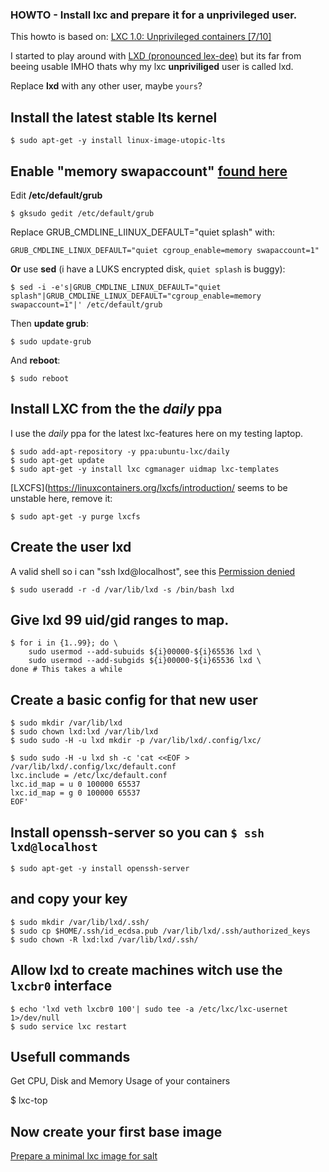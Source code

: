 ### HOWTO - Install lxc and prepare it for a unprivileged user.

This howto is based on: [LXC 1.0: Unprivileged containers [7/10]](https://www.stgraber.org/2014/01/17/lxc-1-0-unprivileged-containers/)

I started to play around with [LXD (pronounced lex-dee)](https://github.com/lxc/lxd) but its far from beeing usable IMHO thats why my lxc **unpriviliged** user is called lxd.

Replace **lxd** with any other user, maybe ```yours```?

Install the latest stable lts kernel
---
    $ sudo apt-get -y install linux-image-utopic-lts
    
Enable "memory swapaccount" [found here](http://www.flockport.com/start/)
---
Edit **/etc/default/grub**

    $ gksudo gedit /etc/default/grub

Replace GRUB_CMDLINE_LIINUX_DEFAULT="quiet splash" with:

    GRUB_CMDLINE_LINUX_DEFAULT="quiet cgroup_enable=memory swapaccount=1"

**Or** use **sed** (i have a LUKS encrypted disk, ```quiet splash``` is buggy):

    $ sed -i -e's|GRUB_CMDLINE_LINUX_DEFAULT="quiet splash"|GRUB_CMDLINE_LINUX_DEFAULT="cgroup_enable=memory swapaccount=1"|' /etc/default/grub


Then **update grub**:

    $ sudo update-grub
   
And **reboot**:
    
    $ sudo reboot

Install LXC from the the *daily* ppa
---
I use the *daily* ppa for the latest lxc-features here on my testing laptop.

    $ sudo add-apt-repository -y ppa:ubuntu-lxc/daily
    $ sudo apt-get update
    $ sudo apt-get -y install lxc cgmanager uidmap lxc-templates
    
[LXCFS](https://linuxcontainers.org/lxcfs/introduction/ seems to be unstable here, remove it:

    $ sudo apt-get -y purge lxcfs

Create the user **lxd**
---
A valid shell so i can "ssh lxd@localhost", see this [Permission denied](https://www.stgraber.org/2014/01/17/lxc-1-0-unprivileged-containers/#comment-183371)

    $ sudo useradd -r -d /var/lib/lxd -s /bin/bash lxd     
    
Give lxd 99 uid/gid ranges to map.
---
    $ for i in {1..99}; do \
    	sudo usermod --add-subuids ${i}00000-${i}65536 lxd \
    	sudo usermod --add-subgids ${i}00000-${i}65536 lxd \
    done # This takes a while
    
Create a basic config for that new user
---    
    $ sudo mkdir /var/lib/lxd
    $ sudo chown lxd:lxd /var/lib/lxd
    $ sudo sudo -H -u lxd mkdir -p /var/lib/lxd/.config/lxc/
    
    $ sudo sudo -H -u lxd sh -c 'cat <<EOF > /var/lib/lxd/.config/lxc/default.conf
    lxc.include = /etc/lxc/default.conf
    lxc.id_map = u 0 100000 65537
    lxc.id_map = g 0 100000 65537
    EOF'


Install openssh-server so you can ```$ ssh lxd@localhost```
---
    $ sudo apt-get -y install openssh-server
    
and copy your key
---

    $ sudo mkdir /var/lib/lxd/.ssh/
    $ sudo cp $HOME/.ssh/id_ecdsa.pub /var/lib/lxd/.ssh/authorized_keys
    $ sudo chown -R lxd:lxd /var/lib/lxd/.ssh/

Allow lxd to create machines witch use the ```lxcbr0``` interface
---
    $ echo 'lxd veth lxcbr0 100'| sudo tee -a /etc/lxc/lxc-usernet 1>/dev/null
    $ sudo service lxc restart

Usefull commands
---

  Get CPU, Disk and Memory Usage of your containers
  
  $ lxc-top
    
Now create your first base image
---
[Prepare a minimal lxc image for salt](/docs/ubuntu-lxc-image.md)